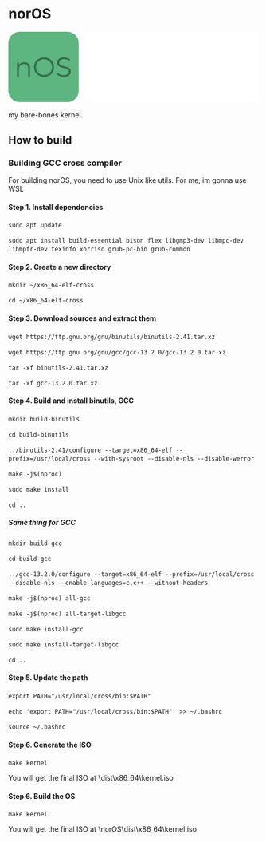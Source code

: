 # norOS
![norOS logo](https://github.com/frozenpancakes99/norOS/blob/main/logo.png?raw=true)

my bare-bones kernel.
## How to build
### Building GCC cross compiler
For building norOS, you need to use Unix like utils. For me, im gonna use WSL

#### Step 1. Install dependencies

```sudo apt update```

```sudo apt install build-essential bison flex libgmp3-dev libmpc-dev libmpfr-dev texinfo xorriso grub-pc-bin grub-common```

#### Step 2. Create a new directory

```mkdir ~/x86_64-elf-cross```

```cd ~/x86_64-elf-cross```

#### Step 3. Download sources and extract them

```wget https://ftp.gnu.org/gnu/binutils/binutils-2.41.tar.xz```

```wget https://ftp.gnu.org/gnu/gcc/gcc-13.2.0/gcc-13.2.0.tar.xz```

```tar -xf binutils-2.41.tar.xz```

```tar -xf gcc-13.2.0.tar.xz```

#### Step 4. Build and install binutils, GCC

```mkdir build-binutils```

```cd build-binutils```

```../binutils-2.41/configure --target=x86_64-elf --prefix=/usr/local/cross --with-sysroot --disable-nls --disable-werror```

```make -j$(nproc)```

```sudo make install```

```cd ..```

##### Same thing for GCC

```mkdir build-gcc```

```cd build-gcc```

```../gcc-13.2.0/configure --target=x86_64-elf --prefix=/usr/local/cross --disable-nls --enable-languages=c,c++ --without-headers```

```make -j$(nproc) all-gcc```

```make -j$(nproc) all-target-libgcc```

```sudo make install-gcc```

```sudo make install-target-libgcc```

```cd ..```

#### Step 5. Update the path

```export PATH="/usr/local/cross/bin:$PATH"```

```echo 'export PATH="/usr/local/cross/bin:$PATH"' >> ~/.bashrc```

```source ~/.bashrc```

#### Step 6. Generate the ISO

```make kernel```

You will get the final ISO at \dist\x86_64\kernel.iso


#### Step 6. Build the OS

```make kernel```

You will get the final ISO at \norOS\dist\x86_64\kernel.iso
